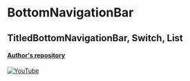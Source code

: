 # BottomNavigationBar
## TitledBottomNavigationBar, Switch, List
#### [Author's repository](https://github.com/TheTechDesigner/BottomNavigationBar6-TitledNavigationBar)

[![YouTube](https://img.youtube.com/vi/8WZSrGwJ7Bw/0.jpg)](https://youtu.be/8WZSrGwJ7Bw "BottomNavigationBar | TitledBottomNavigationBar, Switch, List")